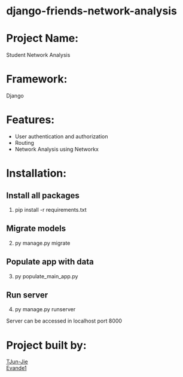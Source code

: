 # django-friends-network-analysis

# Project Name:
Student Network Analysis

# Framework:
Django

# Features:
- User authentication and authorization
- Routing
- Network Analysis using Networkx

# Installation:
## Install all packages
1. pip install -r requirements.txt
## Migrate models
2. py manage.py migrate
## Populate app with data
3. py populate_main_app.py 
## Run server
4. py manage.py runserver
   
Server can be accessed in localhost port 8000

# Project built by:

[TJun-Jie](https://github.com/TJun-Jie)
<br />
[Evande1](https://github.com/Evande1)
